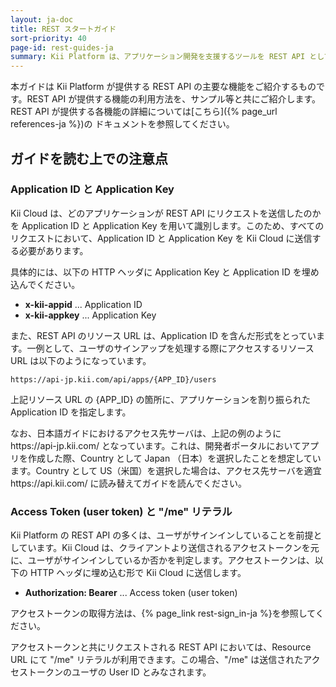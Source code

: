 ```yaml
---
layout: ja-doc
title: REST スタートガイド
sort-priority: 40
page-id: rest-guides-ja
summary: Kii Platform は、アプリケーション開発を支援するツールを REST API として公開しています。我々の API を利用することで、サーバ側の設定やコーディングなどを一切気にせずにアプリケーション開発を進めることができます。
---
```

本ガイドは Kii Platform が提供する REST API の主要な機能をご紹介するものです。REST API が提供する機能の利用方法を、サンプル等と共にご紹介します。REST API が提供する各機能の詳細については[こちら]({% page_url references-ja %})の ドキュメントを参照してください。

## ガイドを読む上での注意点

### Application ID と Application Key

Kii Cloud は、どのアプリケーションが REST API にリクエストを送信したのかを Application ID と Application Key を用いて識別します。このため、すべてのリクエストにおいて、Application ID と Application Key を Kii Cloud に送信する必要があります。

具体的には、以下の HTTP ヘッダに Application Key と Application ID を埋め込んでください。

* **x-kii-appid** ... Application ID
* **x-kii-appkey** ... Application Key

また、REST API のリソース URL は、Application ID を含んだ形式をとっています。一例として、ユーザのサインアップを処理する際にアクセスするリソース URL は以下のようになっています。

```
https://api-jp.kii.com/api/apps/{APP_ID}/users
```

上記リソース URL の {APP_ID} の箇所に、アプリケーションを割り振られた Application ID を指定します。

なお、日本語ガイドにおけるアクセス先サーバは、上記の例のように https\://api-jp.kii.com/ となっています。これは、開発者ポータルにおいてアプリを作成した際、Country として Japan （日本）を選択したことを想定しています。Country として US（米国）を選択した場合は、アクセス先サーバを適宜 https\://api.kii.com/ に読み替えてガイドを読んでください。

### Access Token (user token) と "/me" リテラル

Kii Platform の REST API の多くは、ユーザがサインインしていることを前提としています。Kii Cloud は、クライアントより送信されるアクセストークンを元に、ユーザがサインインしているか否かを判定します。アクセストークンは、以下の HTTP ヘッダに埋め込む形で Kii Cloud に送信します。

* **Authorization: Bearer**  ... Access token (user token)

アクセストークンの取得方法は、{% page_link rest-sign_in-ja %}を参照してください。

アクセストークンと共にリクエストされる REST API においては、Resource URL にて "/me" リテラルが利用できます。この場合、"/me" は送信されたアクセストークンのユーザの User ID とみなされます。
